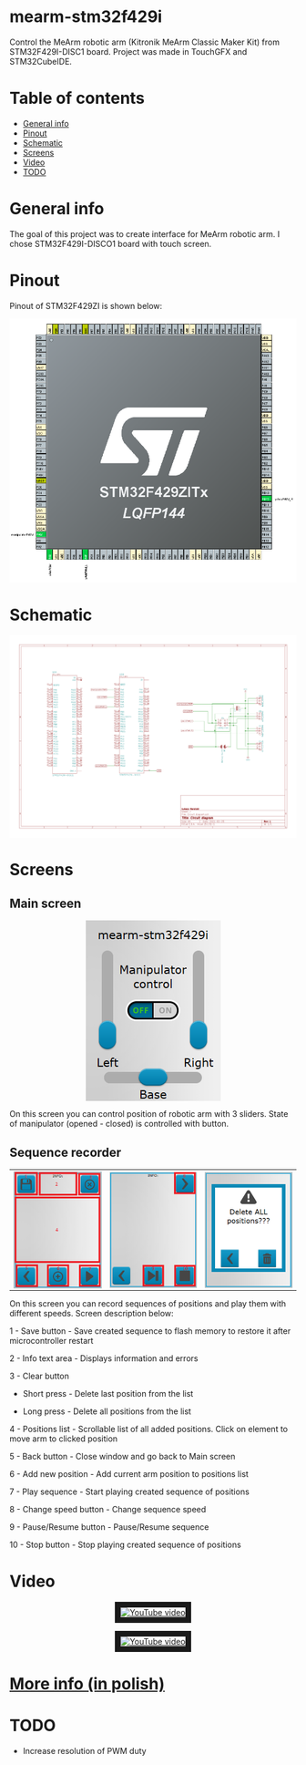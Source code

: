 # mearm-stm32f429i
Control the MeArm robotic arm (Kitronik MeArm Classic Maker Kit) from STM32F429I-DISC1 board. Project was made in TouchGFX and STM32CubeIDE.

# Table of contents

* [General info](#general-info)
* [Pinout](#pinout)
* [Schematic](#schematic)
* [Screens](#screens)
* [Video](#video)
* [TODO](#todo)


# General info

The goal of this project was to create interface for MeArm robotic arm. I chose STM32F429I-DISCO1 board with touch screen. 

# Pinout

Pinout of STM32F429ZI is shown below:
<p align="center">
  <img align="center" src="/Img/pinout.png">
</p>

# Schematic

<p align="center">
  <img align="center" src="/Schematic/circuit diagram.png">
</p>

# Screens

## Main screen

<p align="center">
  <img align="center" src="/Img/screenshot.png">
</p>

On this screen you can control position of robotic arm with 3 sliders. State of manipulator (opened - closed) is controlled with button.

## Sequence recorder

<p align="center">
  <table>
    <tr>
      <th>
        <img align="center" src="/Img/screenshot2.png">
      </th>
      <th>
        <img align="center" src="/Img/screenshot3.png">
      </th>
      <th>
        <img align="center" src="/Img/screenshot4.png">
      </th>
    </tr>
  </table>
</p>

On this screen you can record sequences of positions and play them with different speeds. Screen description below:

1 - Save button - Save created sequence to flash memory to restore it after microcontroller restart

2 - Info text area - Displays information and errors

3 - Clear button

- Short press - Delete last position from the list

- Long press - Delete all positions from the list


4 - Positions list - Scrollable list of all added positions. Click on element to move arm to clicked position

5 - Back button - Close window and go back to Main screen

6 - Add new position - Add current arm position to positions list

7 - Play sequence - Start playing created sequence of positions

8 - Change speed button - Change sequence speed

9 - Pause/Resume button - Pause/Resume sequence

10 - Stop button - Stop playing created sequence of positions


# Video

<p align="center">
<a href="http://www.youtube.com/watch?feature=player_embedded&v=v-BcKC6yjKo
" target="_blank"><img src="http://img.youtube.com/vi/v-BcKC6yjKo/0.jpg" 
alt="YouTube video" border="10" /></a>
</p>
<p align="center">
<a href="http://www.youtube.com/watch?feature=player_embedded&v=I4xNoNbD62k
" target="_blank"><img src="http://img.youtube.com/vi/I4xNoNbD62k/0.jpg" 
alt="YouTube video" border="10" /></a>
</p>

# [More info (in polish)](https://narolski.eu/2021/02/28/mearm-stm32f429i/)

# TODO
- Increase resolution of PWM duty
